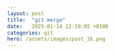 ```yaml
---
layout: post
title:  "git merge"
date:   2025-01-14 12:19:05 +0100
categories: git
hero: /assets/images/post_16.png
---
```


